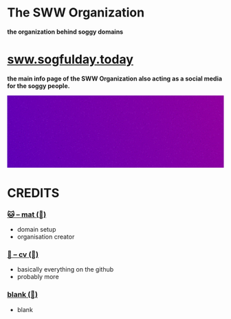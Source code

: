 # The SWW Organization

**the organization behind soggy domains**

# [sww.sogfulday.today](https://sww.sogfulday.today)
**the main info page of the SWW Organization also acting as a social media for the soggy people.**

![test](/profile/img/banner.png)

# CREDITS
### [🐱 – mat (🔗)](https://github.com/mat5555 "great value nev")
* domain setup
* organisation creator
### [🐶 – cv (🔗)](https://github.com/cv003 "you WILL be gripped with force")
* basically everything on the github
* probably more
### [blank (🔗)](https://soggy.cat "what?")
* blank
